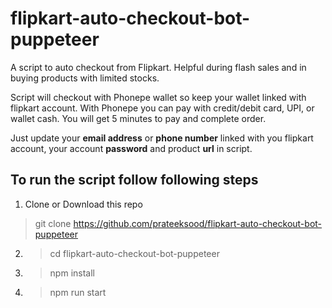 # flipkart-auto-checkout-bot-puppeteer
A script to auto checkout from Flipkart. Helpful during flash sales and in buying products with limited stocks.

Script will checkout with Phonepe wallet so keep your wallet linked with flipkart account. With Phonepe you can pay with credit/debit card, UPI, or wallet cash. You will get 5 minutes to pay and complete order.

Just update your **email address** or **phone number** linked with you flipkart account, your account **password** and product **url** in script.

## To run the script follow following steps

1. Clone or Download this repo
>git clone https://github.com/prateeksood/flipkart-auto-checkout-bot-puppeteer
2. > cd flipkart-auto-checkout-bot-puppeteer
3. > npm install
4. > npm run start

